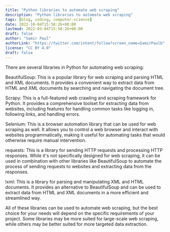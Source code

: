 ```yaml
---
title: "Python libraries to automate web scraping"
description: "Python libraries to automate web scraping"
tags: [blog, coding, computer-science]
date: 2022-10-04T15:58:26+08:00
lastmod: 2022-03-04T15:58:26+08:00
draft: false
author: "Samir Paul"
authorLink: "https://twitter.com/intent/follow?screen_name=SamirPaulb"
license: "CC BY 4.0"
draft: false
---
```


 



There are several libraries in Python for automating web scraping:

BeautifulSoup: This is a popular library for web scraping and parsing HTML and XML documents. It provides a convenient way to extract data from HTML and XML documents by searching and navigating the document tree.

Scrapy: This is a full-featured web crawling and scraping framework for Python. It provides a comprehensive toolset for extracting data from websites, including features for handling common tasks like logging in, following links, and handling errors.

Selenium: This is a browser automation library that can be used for web scraping as well. It allows you to control a web browser and interact with websites programmatically, making it useful for automating tasks that would otherwise require manual intervention.

requests: This is a library for sending HTTP requests and processing HTTP responses. While it's not specifically designed for web scraping, it can be used in combination with other libraries like BeautifulSoup to automate the process of sending requests to websites and extracting data from the responses.

lxml: This is a library for parsing and manipulating XML and HTML documents. It provides an alternative to BeautifulSoup and can be used to extract data from HTML and XML documents in a more efficient and streamlined way.

All of these libraries can be used to automate web scraping, but the best choice for your needs will depend on the specific requirements of your project. Some libraries may be more suited for large-scale web scraping, while others may be better suited for more targeted data extraction.



